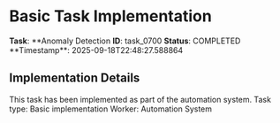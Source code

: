 # Basic Task Implementation

**Task**: **Anomaly Detection
**ID**: task_0700
**Status**: COMPLETED
**Timestamp\*\*: 2025-09-18T22:48:27.588864

## Implementation Details

This task has been implemented as part of the automation system.
Task type: Basic implementation
Worker: Automation System
